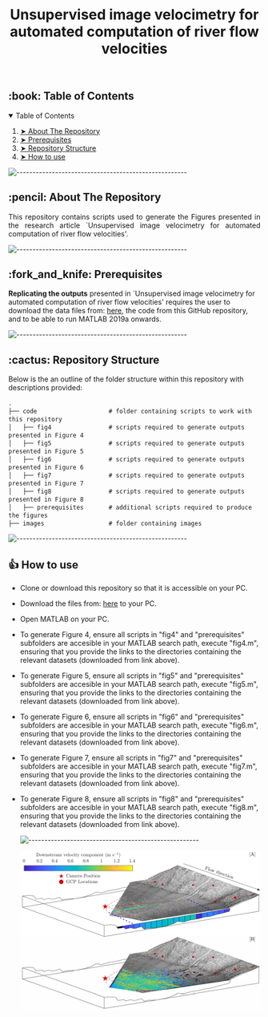 <h1 align="center"> Unsupervised image velocimetry for automated computation of river flow velocities </h1>

</br>

<!-- TABLE OF CONTENTS -->
<h2 id="table-of-contents"> :book: Table of Contents</h2>

<details open="open">
  <summary>Table of Contents</summary>
  <ol>
    <li><a href="#about-the-repository"> ➤ About The Repository</a></li>
    <li><a href="#prerequisites"> ➤ Prerequisites</a></li>
    <li><a href="#Repository Structure"> ➤ Repository Structure</a></li>
    <li><a href="#How to use"> ➤ How to use</a></li>

</details>

![-----------------------------------------------------](https://raw.githubusercontent.com/andreasbm/readme/master/assets/lines/aqua.png)

<!-- ABOUT THE REPOSITORY -->
<h2 id="about-the-repository"> :pencil: About The Repository</h2>

<p align="justify"> 
This repository contains scripts used to generate the Figures presented in the research article `Unsupervised image velocimetry for automated computation of river flow velocities'.
</p>

![-----------------------------------------------------](https://raw.githubusercontent.com/andreasbm/readme/master/assets/lines/aqua.png)

<!-- PREREQUISITES -->
<h2 id="prerequisites"> :fork_and_knife: Prerequisites</h2>

**Replicating the outputs** presented in `Unsupervised image velocimetry for automated computation of river flow velocities' requires the user to download the data files from: [here](https://data.ncl.ac.uk/articles/dataset/User_input_files_for_River_Dart_image_velocimetry_analysis/19762027), the code from this GitHub repository, and to be able to run MATLAB 2019a onwards. 

![-----------------------------------------------------](https://raw.githubusercontent.com/andreasbm/readme/master/assets/lines/aqua.png)

<!-- Repository Structure -->
<h2 id="Repository Structure"> :cactus: Repository Structure</h2>
<p align="justify"> 
  
Below is the an outline of the folder structure within this repository with descriptions provided:
</p>

    .
    ├── code                    # folder containing scripts to work with this repository
    │   ├── fig4                # scripts required to generate outputs presented in Figure 4
    │   ├── fig5                # scripts required to generate outputs presented in Figure 5
    │   ├── fig6                # scripts required to generate outputs presented in Figure 6	
    │   ├── fig7                # scripts required to generate outputs presented in Figure 7
    │   ├── fig8                # scripts required to generate outputs presented in Figure 8
    │   ├── prerequisites       # additional scripts required to produce the figures
    ├── images                  # folder containing images 
 
  
![-----------------------------------------------------](https://raw.githubusercontent.com/andreasbm/readme/master/assets/lines/aqua.png)
  
<!-- How to use -->
<h2 id="How to use"> 👍 How to use</h2>
<p align="justify"> 
    
* Clone or download this repository so that it is accessible on your PC.
* Download the files from: [here](https://data.ncl.ac.uk/articles/dataset/User_input_files_for_River_Dart_image_velocimetry_analysis/19762027) to your PC.  
* Open MATLAB on your PC.
* To generate Figure 4, ensure all scripts in "fig4" and "prerequisites" subfolders are accesible in your MATLAB search path, execute "fig4.m", ensuring that you provide the links to the directories containing the relevant datasets (downloaded from link above).
* To generate Figure 5, ensure all scripts in "fig5" and "prerequisites" subfolders are accesible in your MATLAB search path, execute "fig5.m", ensuring that you provide the links to the directories containing the relevant datasets (downloaded from link above).
* To generate Figure 6, ensure all scripts in "fig6" and "prerequisites" subfolders are accesible in your MATLAB search path, execute "fig6.m", ensuring that you provide the links to the directories containing the relevant datasets (downloaded from link above).
* To generate Figure 7, ensure all scripts in "fig7" and "prerequisites" subfolders are accesible in your MATLAB search path, execute "fig7.m", ensuring that you provide the links to the directories containing the relevant datasets (downloaded from link above).
* To generate Figure 8, ensure all scripts in "fig8" and "prerequisites" subfolders are accesible in your MATLAB search path, execute "fig8.m", ensuring that you provide the links to the directories containing the relevant datasets (downloaded from link above).

  
  ![-----------------------------------------------------](https://raw.githubusercontent.com/andreasbm/readme/master/assets/lines/aqua.png)

  <p align="center"> 
  <img src="images/Figure2.png" alt="Monitoring setup" >
  </p>
  <p align="center"> 
  </p>
  
